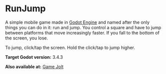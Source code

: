 # RunJump

A simple mobile game made in [Godot Engine](https://godotengine.org/) and named after the only things you can do in it: run and jump. You control a square and have to jump between platforms that move increasingly faster. If you fall to the bottom of the screen, you lose.

To jump, click/tap the screen. Hold the click/tap to jump higher.

**Target Godot version:** 3.4.3

**Also available at:** [Game Jolt](https://gamejolt.com/games/runjump/439424)
